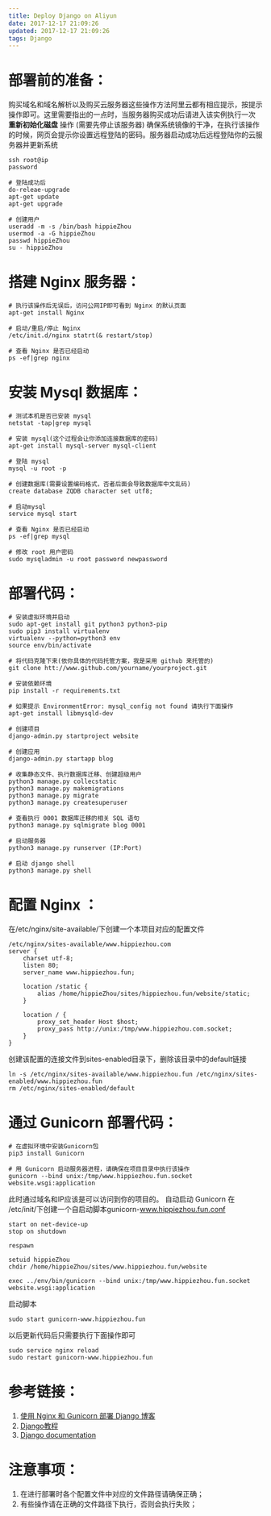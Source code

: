 ```yaml
---
title: Deploy Django on Aliyun
date: 2017-12-17 21:09:26
updated: 2017-12-17 21:09:26
tags: Django
---
```


# 部署前的准备：

购买域名和域名解析以及购买云服务器这些操作方法阿里云都有相应提示，按提示操作即可。这里需要指出的一点时，当服务器购买成功后请进入该实例执行一次 **重新初始化磁盘** 操作 (需要先停止该服务器) 确保系统镜像的干净，在执行该操作的时候，网页会提示你设置远程登陆的密码。服务器启动成功后远程登陆你的云服务器并更新系统

```shell
ssh root@ip
password

# 登陆成功后
do-releae-upgrade
apt-get update
apt-get upgrade

# 创建用户
useradd -m -s /bin/bash hippieZhou
usermod -a -G hippieZhou
passwd hippieZhou
su - hippieZhou
```

# 搭建 Nginx 服务器：

```shell
# 执行该操作后无误后，访问公网IP即可看到 Nginx 的默认页面
apt-get install Nginx

# 启动/重启/停止 Nginx
/etc/init.d/nginx statrt(& restart/stop)

# 查看 Nginx 是否已经启动
ps -ef|grep nginx
```

# 安装 Mysql 数据库：

```shell
# 测试本机是否已安装 mysql
netstat -tap|grep mysql

# 安装 mysql(这个过程会让你添加连接数据库的密码)
apt-get install mysql-server mysql-client

# 登陆 mysql
mysql -u root -p

# 创建数据库(需要设置编码格式，否者后面会导致数据库中文乱码)
create database ZQDB character set utf8;

# 启动mysql
service mysql start

# 查看 Nginx 是否已经启动
ps -ef|grep mysql

# 修改 root 用户密码
sudo mysqladmin -u root password newpassword
```

# 部署代码：

```shell
# 安装虚拟环境并启动
sudo apt-get install git python3 python3-pip
sudo pip3 install virtualenv
virtualenv --python=python3 env
source env/bin/activate

# 将代码克隆下来(依你具体的代码托管方案，我是采用 github 来托管的)
git clone htt://www.github.com/yourname/yourproject.git

# 安装依赖环境
pip install -r requirements.txt

# 如果提示 EnvironmentError: mysql_config not found 请执行下面操作
apt-get install libmysqld-dev

# 创建项目
django-admin.py startproject website

# 创建应用
django-admin.py startapp blog

# 收集静态文件、执行数据库迁移、创建超级用户
python3 manage.py collecstatic
python3 manage.py makemigrations
python3 manage.py migrate
python3 manage.py createsuperuser

# 查看执行 0001 数据库迁移的相关 SQL 语句
python3 manage.py sqlmigrate blog 0001

# 启动服务器
python3 manage.py runserver (IP:Port)

# 启动 django shell
python3 manage.py shell
```

# 配置 Nginx ：

在/etc/nginx/site-available/下创建一个本项目对应的配置文件

```shell
/etc/nginx/sites-available/www.hippiezhou.com
server {
    charset utf-8;
    listen 80;
    server_name www.hippiezhou.fun;

    location /static {
        alias /home/hippieZhou/sites/hippiezhou.fun/website/static; 
    }

    location / {
        proxy_set_header Host $host;
        proxy_pass http://unix:/tmp/www.hippiezhou.com.socket;
    }
}
```

创建该配置的连接文件到sites-enabled目录下，删除该目录中的default链接

```shell
ln -s /etc/nginx/sites-available/www.hippiezhou.fun /etc/nginx/sites-enabled/www.hippiezhou.fun
rm /etc/nginx/sites-enabled/default
```

# 通过 Gunicorn 部署代码：

```shell
# 在虚拟环境中安装Gunicorn包
pip3 install Gunicorn

# 用 Gunicorn 启动服务器进程，请确保在项目目录中执行该操作
gunicorn --bind unix:/tmp/www.hippiezhou.fun.socket website.wsgi:application

```

此时通过域名和IP应该是可以访问到你的项目的。
自动启动 Gunicorn
在 /etc/init/下创建一个自启动脚本gunicorn-www.hippiezhou.fun.conf

```shell
start on net-device-up
stop on shutdown

respawn

setuid hippieZhou
chdir /home/hippieZhou/sites/www.hippiezhou.fun/website

exec ../env/bin/gunicorn --bind unix:/tmp/www.hippiezhou.fun.socket website.wsgi:application
```

启动脚本

```shell
sudo start gunicorn-www.hippiezhou.fun
```

以后更新代码后只需要执行下面操作即可

```shell
sudo service nginx reload
sudo restart gunicorn-www.hippiezhou.fun
```

# 参考链接：

1. [使用 Nginx 和 Gunicorn 部署 Django 博客](https://www.zmrenwu.com/post/20/)
1. [Django教程](http://www.liujiangblog.com/course/django/2)
1. [Django documentation](https://docs.djangoproject.com/en/1.11/)

# 注意事项：

1. 在进行部署时各个配置文件中对应的文件路径请确保正确；
1. 有些操作请在正确的文件路径下执行，否则会执行失败； 
